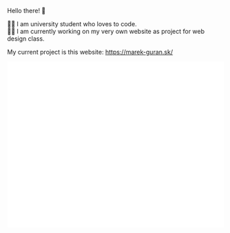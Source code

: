 Hello there! 👋

👨‍🎓 I am university student who loves to code.\
👩‍💻 I am currently working on my very own website as project for web design class.

My current project is this website: https://marek-guran.sk/


![Metrics](/github-metrics.svg)
